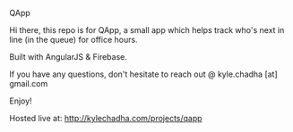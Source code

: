 QApp

Hi there, this repo is for QApp, a small app which helps track who's next in line (in the queue) for office hours.

Built with AngularJS & Firebase.

If you have any questions, don't hesitate to reach out @ kyle.chadha [at] gmail.com

Enjoy!

Hosted live at: http://kylechadha.com/projects/qapp

